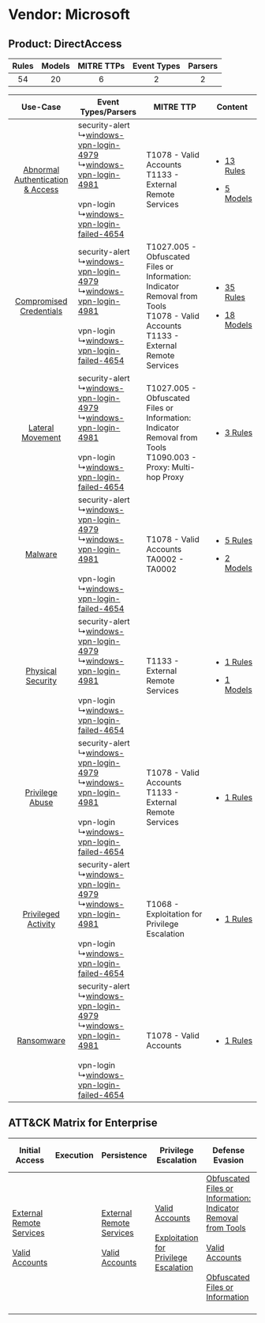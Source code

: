 Vendor: Microsoft
=================
Product: DirectAccess
---------------------
| Rules | Models | MITRE TTPs | Event Types | Parsers |
|:-----:|:------:|:----------:|:-----------:|:-------:|
|  54   |   20   |     6      |      2      |    2    |

|    Use-Case    | Event Types/Parsers    | MITRE TTP    | Content    |
|:----:| ---- | ---- | ---- |
| [Abnormal Authentication & Access](../../../UseCases/uc_abnormal_authentication_&_access.md) |  security-alert<br> ↳[windows-vpn-login-4979](Ps/pC_windowsvpnlogin4979.md)<br> ↳[windows-vpn-login-4981](Ps/pC_windowsvpnlogin4981.md)<br><br> vpn-login<br> ↳[windows-vpn-login-failed-4654](Ps/pC_windowsvpnloginfailed4654.md)<br> | T1078 - Valid Accounts<br>T1133 - External Remote Services<br>    | [<ul><li>13 Rules</li></ul><ul><li>5 Models</li></ul>](RM/r_m_microsoft_directaccess_Abnormal_Authentication_&_Access.md) |
|          [Compromised Credentials](../../../UseCases/uc_compromised_credentials.md)          |  security-alert<br> ↳[windows-vpn-login-4979](Ps/pC_windowsvpnlogin4979.md)<br> ↳[windows-vpn-login-4981](Ps/pC_windowsvpnlogin4981.md)<br><br> vpn-login<br> ↳[windows-vpn-login-failed-4654](Ps/pC_windowsvpnloginfailed4654.md)<br> | T1027.005 - Obfuscated Files or Information: Indicator Removal from Tools<br>T1078 - Valid Accounts<br>T1133 - External Remote Services<br> | [<ul><li>35 Rules</li></ul><ul><li>18 Models</li></ul>](RM/r_m_microsoft_directaccess_Compromised_Credentials.md)         |
|    [Lateral Movement](../../../UseCases/uc_lateral_movement.md)    |  security-alert<br> ↳[windows-vpn-login-4979](Ps/pC_windowsvpnlogin4979.md)<br> ↳[windows-vpn-login-4981](Ps/pC_windowsvpnlogin4981.md)<br><br> vpn-login<br> ↳[windows-vpn-login-failed-4654](Ps/pC_windowsvpnloginfailed4654.md)<br> | T1027.005 - Obfuscated Files or Information: Indicator Removal from Tools<br>T1090.003 - Proxy: Multi-hop Proxy<br>    | [<ul><li>3 Rules</li></ul>](RM/r_m_microsoft_directaccess_Lateral_Movement.md)    |
|    [Malware](../../../UseCases/uc_malware.md)    |  security-alert<br> ↳[windows-vpn-login-4979](Ps/pC_windowsvpnlogin4979.md)<br> ↳[windows-vpn-login-4981](Ps/pC_windowsvpnlogin4981.md)<br><br> vpn-login<br> ↳[windows-vpn-login-failed-4654](Ps/pC_windowsvpnloginfailed4654.md)<br> | T1078 - Valid Accounts<br>TA0002 - TA0002<br>    | [<ul><li>5 Rules</li></ul><ul><li>2 Models</li></ul>](RM/r_m_microsoft_directaccess_Malware.md)    |
|    [Physical Security](../../../UseCases/uc_physical_security.md)    |  security-alert<br> ↳[windows-vpn-login-4979](Ps/pC_windowsvpnlogin4979.md)<br> ↳[windows-vpn-login-4981](Ps/pC_windowsvpnlogin4981.md)<br><br> vpn-login<br> ↳[windows-vpn-login-failed-4654](Ps/pC_windowsvpnloginfailed4654.md)<br> | T1133 - External Remote Services<br>    | [<ul><li>1 Rules</li></ul><ul><li>1 Models</li></ul>](RM/r_m_microsoft_directaccess_Physical_Security.md)    |
|    [Privilege Abuse](../../../UseCases/uc_privilege_abuse.md)    |  security-alert<br> ↳[windows-vpn-login-4979](Ps/pC_windowsvpnlogin4979.md)<br> ↳[windows-vpn-login-4981](Ps/pC_windowsvpnlogin4981.md)<br><br> vpn-login<br> ↳[windows-vpn-login-failed-4654](Ps/pC_windowsvpnloginfailed4654.md)<br> | T1078 - Valid Accounts<br>T1133 - External Remote Services<br>    | [<ul><li>1 Rules</li></ul>](RM/r_m_microsoft_directaccess_Privilege_Abuse.md)    |
|    [Privileged Activity](../../../UseCases/uc_privileged_activity.md)    |  security-alert<br> ↳[windows-vpn-login-4979](Ps/pC_windowsvpnlogin4979.md)<br> ↳[windows-vpn-login-4981](Ps/pC_windowsvpnlogin4981.md)<br><br> vpn-login<br> ↳[windows-vpn-login-failed-4654](Ps/pC_windowsvpnloginfailed4654.md)<br> | T1068 - Exploitation for Privilege Escalation<br>    | [<ul><li>1 Rules</li></ul>](RM/r_m_microsoft_directaccess_Privileged_Activity.md)    |
|    [Ransomware](../../../UseCases/uc_ransomware.md)    |  security-alert<br> ↳[windows-vpn-login-4979](Ps/pC_windowsvpnlogin4979.md)<br> ↳[windows-vpn-login-4981](Ps/pC_windowsvpnlogin4981.md)<br><br> vpn-login<br> ↳[windows-vpn-login-failed-4654](Ps/pC_windowsvpnloginfailed4654.md)<br> | T1078 - Valid Accounts<br>    | [<ul><li>1 Rules</li></ul>](RM/r_m_microsoft_directaccess_Ransomware.md)    |

ATT&CK Matrix for Enterprise
----------------------------
| Initial Access                                                                                                                                   | Execution | Persistence                                                                                                                                      | Privilege Escalation                                                                                                                                          | Defense Evasion                                                                                                                                                                                                                                                               | Credential Access | Discovery | Lateral Movement | Collection | Command and Control                                                                                                                       | Exfiltration | Impact |
| ------------------------------------------------------------------------------------------------------------------------------------------------ | --------- | ------------------------------------------------------------------------------------------------------------------------------------------------ | ------------------------------------------------------------------------------------------------------------------------------------------------------------- | ----------------------------------------------------------------------------------------------------------------------------------------------------------------------------------------------------------------------------------------------------------------------------- | ----------------- | --------- | ---------------- | ---------- | ----------------------------------------------------------------------------------------------------------------------------------------- | ------------ | ------ |
| [External Remote Services](https://attack.mitre.org/techniques/T1133)<br><br>[Valid Accounts](https://attack.mitre.org/techniques/T1078)<br><br> |           | [External Remote Services](https://attack.mitre.org/techniques/T1133)<br><br>[Valid Accounts](https://attack.mitre.org/techniques/T1078)<br><br> | [Valid Accounts](https://attack.mitre.org/techniques/T1078)<br><br>[Exploitation for Privilege Escalation](https://attack.mitre.org/techniques/T1068)<br><br> | [Obfuscated Files or Information: Indicator Removal from Tools](https://attack.mitre.org/techniques/T1027/005)<br><br>[Valid Accounts](https://attack.mitre.org/techniques/T1078)<br><br>[Obfuscated Files or Information](https://attack.mitre.org/techniques/T1027)<br><br> |                   |           |                  |            | [Proxy: Multi-hop Proxy](https://attack.mitre.org/techniques/T1090/003)<br><br>[Proxy](https://attack.mitre.org/techniques/T1090)<br><br> |              |        |